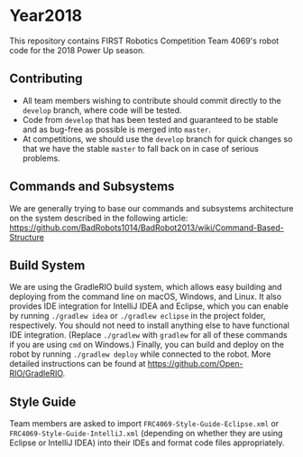 # Year2018
This repository contains FIRST Robotics Competition Team 4069's robot code for the 2018 Power Up season.

## Contributing
* All team members wishing to contribute should commit directly to the `develop` branch, where code will be tested.
* Code from `develop` that has been tested and guaranteed to be stable and as bug-free as possible is merged into `master`.
* At competitions, we should use the `develop` branch for quick changes so that we have the stable `master` to fall back on in case of serious problems.

## Commands and Subsystems
We are generally trying to base our commands and subsystems architecture on the system described in the following article: https://github.com/BadRobots1014/BadRobot2013/wiki/Command-Based-Structure

## Build System
We are using the GradleRIO build system, which allows easy building and deploying from the command line on macOS, Windows, and Linux. It also provides IDE integration for IntelliJ IDEA and Eclipse, which you can enable by running `./gradlew idea` or `./gradlew eclipse` in the project folder, respectively. You should not need to install anything else to have functional IDE integration. (Replace `./gradlew` with `gradlew` for all of these commands if you are using `cmd` on Windows.) Finally, you can build and deploy on the robot by running `./gradlew deploy` while connected to the robot. More detailed instructions can be found at https://github.com/Open-RIO/GradleRIO.

## Style Guide
Team members are asked to import `FRC4069-Style-Guide-Eclipse.xml` or `FRC4069-Style-Guide-IntelliJ.xml` (depending on whether they are using Eclipse or IntelliJ IDEA) into their IDEs and format code files appropriately.
